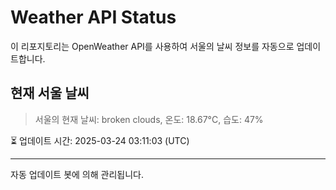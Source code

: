 
# Weather API Status

이 리포지토리는 OpenWeather API를 사용하여 서울의 날씨 정보를 자동으로 업데이트합니다.

## 현재 서울 날씨
> 서울의 현재 날씨: broken clouds, 온도: 18.67°C, 습도: 47%

⏳ 업데이트 시간: 2025-03-24 03:11:03 (UTC)

---
자동 업데이트 봇에 의해 관리됩니다.
